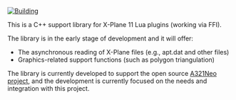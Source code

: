 [![Building](https://github.com/rico23rico/avionics-bay/actions/workflows/cmake.yml/badge.svg)](https://github.com/rico23rico/avionics-bay/actions)


This is a C++ support library for X-Plane 11 Lua plugins (working via FFI).

The library is in the early stage of development and it will offer:
- The asynchronous reading of X-Plane files (e.g., apt.dat and other files)
- Graphics-related support functions (such as polygon triangulation)


The library is currently developed to support the open source [A321Neo project](https://github.com/JonathanOrr/A321Neo-FXPL),
and the development is currently focused on the needs and integration with this project.
